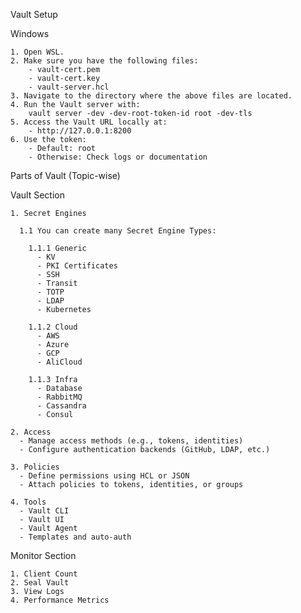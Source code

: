 Vault Setup

  Windows

    1. Open WSL.
    2. Make sure you have the following files:
        - vault-cert.pem
        - vault-cert.key
        - vault-server.hcl
    3. Navigate to the directory where the above files are located.
    4. Run the Vault server with:
        vault server -dev -dev-root-token-id root -dev-tls
    5. Access the Vault URL locally at:
        - http://127.0.0.1:8200
    6. Use the token:
        - Default: root
        - Otherwise: Check logs or documentation

Parts of Vault (Topic-wise)

  Vault Section

    1. Secret Engines

      1.1 You can create many Secret Engine Types:

        1.1.1 Generic
          - KV
          - PKI Certificates
          - SSH
          - Transit
          - TOTP
          - LDAP
          - Kubernetes

        1.1.2 Cloud
          - AWS
          - Azure
          - GCP
          - AliCloud

        1.1.3 Infra
          - Database
          - RabbitMQ
          - Cassandra
          - Consul

    2. Access
      - Manage access methods (e.g., tokens, identities)
      - Configure authentication backends (GitHub, LDAP, etc.)

    3. Policies
      - Define permissions using HCL or JSON
      - Attach policies to tokens, identities, or groups

    4. Tools
      - Vault CLI
      - Vault UI
      - Vault Agent
      - Templates and auto-auth

  Monitor Section

    1. Client Count
    2. Seal Vault
    3. View Logs
    4. Performance Metrics

